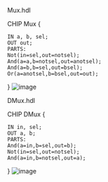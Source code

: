 Mux.hdl

CHIP Mux {

    IN a, b, sel;
    OUT out;
    PARTS:
    Not(in=sel,out=notsel);
    And(a=a,b=notsel,out=anotsel);
    And(a=b,b=sel,out=bsel);
    Or(a=anotsel,b=bsel,out=out);
}
![image](https://github.com/user-attachments/assets/329b2206-96e1-41bd-a947-9d44cb707a87)

DMux.hdl

CHIP DMux {

    IN in, sel;
    OUT a, b;
    PARTS:
    And(a=in,b=sel,out=b);
    Not(in=sel,out=notsel);
    And(a=in,b=notsel,out=a);
}
![image](https://github.com/user-attachments/assets/5bf0cf17-2371-4487-ac08-6d23798b0def)

